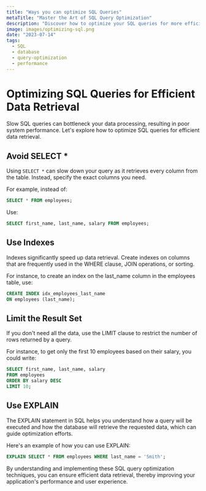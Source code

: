 ```yaml
---
title: "Ways you can optimize SQL Queries"
metaTitle: "Master the Art of SQL Query Optimization"
description: "Discover how to optimize your SQL queries for more efficient data retrieval, reducing system load and improving query performance."
image: images/optimizing-sql.png
date: "2023-07-14"
tags:
  - SQL
  - database
  - query-optimization
  - performance
---
```


# Optimizing SQL Queries for Efficient Data Retrieval

Slow SQL queries can bottleneck your data processing, resulting in poor system performance. Let's explore how to optimize SQL queries for efficient data retrieval.

## Avoid SELECT \*

Using `SELECT *` can slow down your query as it retrieves every column from the table. Instead, specify the exact columns you need.

For example, instead of:

```sql
SELECT * FROM employees;
```

Use:

```sql
SELECT first_name, last_name, salary FROM employees;
```

## Use Indexes

Indexes significantly speed up data retrieval. Create indexes on columns that are frequently used in the WHERE clause, JOIN operations, or sorting.

For instance, to create an index on the last_name column in the employees table, use:

```sql
CREATE INDEX idx_employees_last_name
ON employees (last_name);
```

## Limit the Result Set

If you don't need all the data, use the LIMIT clause to restrict the number of rows returned by a query.

For instance, to get only the first 10 employees based on their salary, you could write:

```sql
SELECT first_name, last_name, salary
FROM employees
ORDER BY salary DESC
LIMIT 10;
```

## Use EXPLAIN

The EXPLAIN statement in SQL helps you understand how a query will be executed and how the database will retrieve the requested data, which can guide optimization efforts.

Here's an example of how you can use EXPLAIN:

```sql
EXPLAIN SELECT * FROM employees WHERE last_name = 'Smith';
```

By understanding and implementing these SQL query optimization techniques, you can ensure efficient data retrieval, thereby improving your application's performance and user experience.
